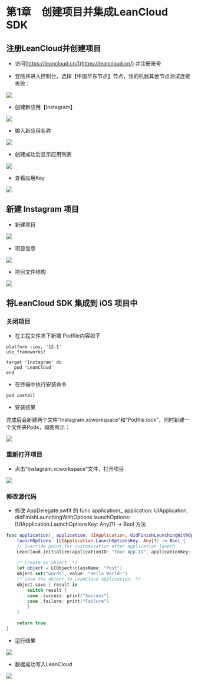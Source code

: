 # 第1章　创建项目并集成LeanCloud SDK #

## 注册LeanCloud并创建项目 ##

- 访问[https://leancloud.cn/](https://leancloud.cn/) 并注册账号

- 登陆并进入控制台，选择【中国华东节点】节点，我的机器其他节点测试连接失败：

![](https://github.com/CoderDream/iOS_10_Development_QuickStart_Guide/blob/master/snapshot/chapter01/chapter01000.png)

- 创建新应用【Instagram】

![](https://github.com/CoderDream/iOS_10_Development_QuickStart_Guide/blob/master/snapshot/chapter01/chapter01001.png)

- 输入新应用名称

![](https://github.com/CoderDream/iOS_10_Development_QuickStart_Guide/blob/master/snapshot/chapter01/chapter01006.png)

- 创建成功后显示应用列表

![](https://github.com/CoderDream/iOS_10_Development_QuickStart_Guide/blob/master/snapshot/chapter01/chapter01002.png)

- 查看应用Key

![](https://github.com/CoderDream/iOS_10_Development_QuickStart_Guide/blob/master/snapshot/chapter01/chapter01003.png)

## 新建 Instagram 项目 

- 新建项目

![](https://github.com/CoderDream/iOS_10_Development_QuickStart_Guide/blob/master/snapshot/chapter01/chapter01007.png)

- 项目信息
 
![](https://github.com/CoderDream/iOS_10_Development_QuickStart_Guide/blob/master/snapshot/chapter01/chapter01008.png)

- 项目文件结构

![](https://github.com/CoderDream/iOS_10_Development_QuickStart_Guide/blob/master/snapshot/chapter01/chapter01009.png)


## 将LeanCloud SDK 集成到 iOS 项目中

### 关闭项目

- 在工程文件夹下新增 Podfile内容如下

```
platform :ios, '12.1'
use_frameworks!

target 'Instagram' do
   pod 'LeanCloud'
end
```

- 在终端中执行安装命令

```
pod install
```

- 安装结果

完成后会新建两个文件“Instagram.xcworkspace”和“Podfile.lock”，同时新建一个文件夹Pods，如图所示：

![](https://github.com/CoderDream/iOS_10_Development_QuickStart_Guide/blob/master/snapshot/chapter01/chapter01004.png)

### 重新打开项目

- 点击“Instagram.xcworkspace”文件，打开项目

![](https://github.com/CoderDream/iOS_10_Development_QuickStart_Guide/blob/master/snapshot/chapter01/chapter01010.png)

### 修改源代码

- 修改 AppDelegate.swfit 的    func application(_ application: UIApplication, didFinishLaunchingWithOptions launchOptions: [UIApplication.LaunchOptionsKey: Any]?) -> Bool 方法

```swift
func application(_ application: UIApplication, didFinishLaunchingWithOptions 
	launchOptions: [UIApplication.LaunchOptionsKey: Any]?) -> Bool {
    // Override point for customization after application launch.
    LeanCloud.initialize(applicationID: "Your App ID", applicationKey: "Your App Key")
    
    /* Create an object. */
    let object = LCObject(className: "Post")
    object.set("words", value: "Hello World!")
    /* Save the object to LeanCloud application. */
    object.save { result in
        switch result {
        case .success: print("Success")
        case .failure: print("Failure")
        }
    }
    
    return true
}
```

- 运行结果

![](https://github.com/CoderDream/iOS_10_Development_QuickStart_Guide/blob/master/snapshot/chapter01/chapter01005.png)

- 数据成功写入LeanCloud

![](https://github.com/CoderDream/iOS_10_Development_QuickStart_Guide/blob/master/snapshot/chapter01/chapter01011.png)